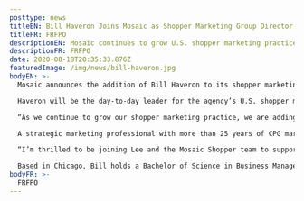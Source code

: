 ```yaml
---
posttype: news
titleEN: Bill Haveron Joins Mosaic as Shopper Marketing Group Director
titleFR: FRFPO
descriptionEN: Mosaic continues to grow U.S. shopper marketing practice with experienced senior talent addition
descriptionFR: FRFPO
date: 2020-08-18T20:35:33.876Z
featuredImage: /img/news/bill-haveron.jpg
bodyEN: >-
  Mosaic announces the addition of Bill Haveron to its shopper marketing practice as a Group Director.

  Haveron will be the day-to-day leader for the agency’s U.S. shopper marketing team in planning and development of omni-channel experiences. Additionally, he will play a key role in U.S. shopper marketing business development and integrate the practice with Mosaic’s other U.S. offerings.

  “As we continue to grow our shopper marketing practice, we are adding talent that will support our evolution to a fully integrated omni-experience agency. An industry veteran with a passion for commerce, measurement and retail, Bill was the perfect choice to be our team lead and my day-to-day business partner; we are ecstatic to have him join Mosaic. His understanding of the ever-changing shopper landscape will be essential as we continue to grow and elevate our offering,” says Lee Esmond, Senior Vice President – U.S. Shopper, Experiential and Retail Marketing at Mosaic North America.

  A strategic marketing professional with more than 25 years of CPG marketing and sales experience, Haveron has worked with Fortune 500 clients across a variety of industries and channels. His past clients include Mondelez, Kraft-Heinz, Nestle, ConAgra, General Mills and McCormick. Prior to launching his shopper marketing career, Bill spent his early years working in retail sales in the Northeast with Nestle’s Frozen division as well as Acosta, Mosaic North America’s parent company.

  “I’m thrilled to be joining Lee and the Mosaic Shopper team to support the great work already coming out of the agency and ensure that other clients have a chance to work with a multi-talented and passionate group of people who care as much about growing their business as they do,” says Haveron. “I am also excited to partner with Acosta, as the industry leader in sales and marketing with expertise in retail management and intelligence to bring strategic, shopper-centric solutions to our clients. This role is an ideal combination of my career experience that started with Nestle Frozen & Refrigerated, continued with Acosta and has culminated in my passionate support for the discipline of shopper marketing over the last 18 years.”

  Based in Chicago, Bill holds a Bachelor of Science in Business Management and Food Marketing from Cornell University, and has led and contributed to numerous award-winning shopper campaigns throughout his career.
bodyFR: >-
  FRFPO
---
```

